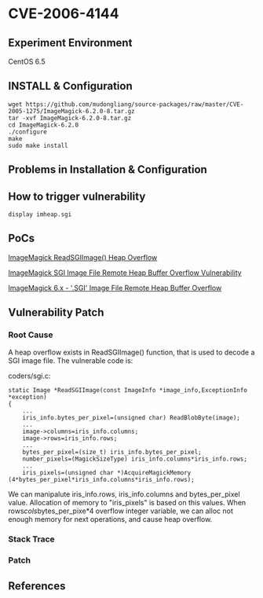 # CVE-2006-4144

## Experiment Environment

CentOS 6.5

## INSTALL & Configuration

```
wget https://github.com/mudongliang/source-packages/raw/master/CVE-2005-1275/ImageMagick-6.2.0-8.tar.gz
tar -xvf ImageMagick-6.2.0-8.tar.gz
cd ImageMagick-6.2.0
./configure
make
sudo make install
```

## Problems in Installation & Configuration

## How to trigger vulnerability

```
display imheap.sgi
```

## PoCs

[ImageMagick ReadSGIImage() Heap Overflow](https://www.securityfocus.com/archive/1/443208)

[ImageMagick SGI Image File Remote Heap Buffer Overflow Vulnerability](https://www.securityfocus.com/bid/19507/exploit)

[ImageMagick 6.x - '.SGI' Image File Remote Heap Buffer Overflow](https://www.exploit-db.com/exploits/28383/)

## Vulnerability Patch

### Root Cause

A heap overflow exists in ReadSGIImage() function, that is used to
decode a SGI image file. The vulnerable code is:

coders/sgi.c:

```
static Image *ReadSGIImage(const ImageInfo *image_info,ExceptionInfo *exception)
{
    ...
    iris_info.bytes_per_pixel=(unsigned char) ReadBlobByte(image);
    ...
    image->columns=iris_info.columns;
    image->rows=iris_info.rows;
    ...
    bytes_per_pixel=(size_t) iris_info.bytes_per_pixel;
    number_pixels=(MagickSizeType) iris_info.columns*iris_info.rows;
    ...
    iris_pixels=(unsigned char *)AcquireMagickMemory
(4*bytes_per_pixel*iris_info.columns*iris_info.rows);
```

We can manipalute iris_info.rows, iris_info.columns and bytes_per_pixel
value. Allocation of memory to "iris_pixels" is based on this values.
When rows*cols*bytes_per_pixe*4 overflow integer variable, we can alloc not enough memory for next operations, and cause heap overflow.

### Stack Trace

### Patch

## References

